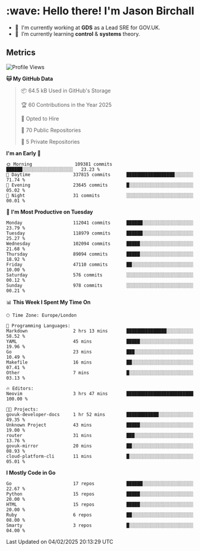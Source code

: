 <h1 align="left" id="jason-title">:wave: Hello there! I'm Jason Birchall</h1>

- :office: &nbsp;I'm currently working at **GDS** as a Lead SRE for GOV.UK.
- :seedling: &nbsp;I’m currently learning **control** & **systems** theory.

<h2>Metrics</h2>

<!--START_SECTION:waka-->
![Profile Views](http://img.shields.io/badge/Profile%20Views-0-blue)

**🐱 My GitHub Data** 

> 📦 64.5 kB Used in GitHub's Storage 
 > 
> 🏆 60 Contributions in the Year 2025
 > 
> 💼 Opted to Hire
 > 
> 📜 70 Public Repositories 
 > 
> 🔑 5 Private Repositories 
 > 
**I'm an Early 🐤** 

```text
🌞 Morning                109381 commits      ██████░░░░░░░░░░░░░░░░░░░   23.23 % 
🌆 Daytime                337815 commits      ██████████████████░░░░░░░   71.74 % 
🌃 Evening                23645 commits       █░░░░░░░░░░░░░░░░░░░░░░░░   05.02 % 
🌙 Night                  31 commits          ░░░░░░░░░░░░░░░░░░░░░░░░░   00.01 % 
```
📅 **I'm Most Productive on Tuesday** 

```text
Monday                   112041 commits      ██████░░░░░░░░░░░░░░░░░░░   23.79 % 
Tuesday                  118979 commits      ██████░░░░░░░░░░░░░░░░░░░   25.27 % 
Wednesday                102094 commits      █████░░░░░░░░░░░░░░░░░░░░   21.68 % 
Thursday                 89094 commits       █████░░░░░░░░░░░░░░░░░░░░   18.92 % 
Friday                   47110 commits       ██░░░░░░░░░░░░░░░░░░░░░░░   10.00 % 
Saturday                 576 commits         ░░░░░░░░░░░░░░░░░░░░░░░░░   00.12 % 
Sunday                   978 commits         ░░░░░░░░░░░░░░░░░░░░░░░░░   00.21 % 
```


📊 **This Week I Spent My Time On** 

```text
🕑︎ Time Zone: Europe/London

💬 Programming Languages: 
Markdown                 2 hrs 13 mins       ███████████████░░░░░░░░░░   58.52 % 
YAML                     45 mins             █████░░░░░░░░░░░░░░░░░░░░   19.96 % 
Go                       23 mins             ███░░░░░░░░░░░░░░░░░░░░░░   10.49 % 
Makefile                 16 mins             ██░░░░░░░░░░░░░░░░░░░░░░░   07.41 % 
Other                    7 mins              █░░░░░░░░░░░░░░░░░░░░░░░░   03.13 % 

🔥 Editors: 
Neovim                   3 hrs 47 mins       █████████████████████████   100.00 % 

🐱‍💻 Projects: 
govuk-developer-docs     1 hr 52 mins        ████████████░░░░░░░░░░░░░   49.35 % 
Unknown Project          43 mins             █████░░░░░░░░░░░░░░░░░░░░   19.00 % 
router                   31 mins             ███░░░░░░░░░░░░░░░░░░░░░░   13.76 % 
govuk-mirror             20 mins             ██░░░░░░░░░░░░░░░░░░░░░░░   08.93 % 
cloud-platform-cli       11 mins             █░░░░░░░░░░░░░░░░░░░░░░░░   05.01 % 
```

**I Mostly Code in Go** 

```text
Go                       17 repos            ██████░░░░░░░░░░░░░░░░░░░   22.67 % 
Python                   15 repos            █████░░░░░░░░░░░░░░░░░░░░   20.00 % 
HTML                     15 repos            █████░░░░░░░░░░░░░░░░░░░░   20.00 % 
Ruby                     6 repos             ██░░░░░░░░░░░░░░░░░░░░░░░   08.00 % 
Smarty                   3 repos             █░░░░░░░░░░░░░░░░░░░░░░░░   04.00 % 
```




 Last Updated on 04/02/2025 20:13:29 UTC
<!--END_SECTION:waka-->

<!-- links -->

[issues page]: https://github.com/jasonBirchall/jasonBirchall/issues "jasonBirchall/issues"
